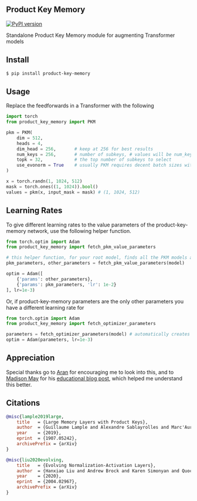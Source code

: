 ## Product Key Memory

[![PyPI version](https://badge.fury.io/py/product-key-memory.svg)](https://badge.fury.io/py/product-key-memory)

Standalone Product Key Memory module for augmenting Transformer models

## Install

```bash
$ pip install product-key-memory
```

## Usage

Replace the feedforwards in a Transformer with the following

```python
import torch
from product_key_memory import PKM

pkm = PKM(
    dim = 512,
    heads = 4,
    dim_head = 256,       # keep at 256 for best results
    num_keys = 256,       # number of subkeys, # values will be num_keys ^ 2
    topk = 32,            # the top number of subkeys to select
    use_evonorm = True    # usually PKM requires decent batch sizes with batchnorm to work well. this is an experimental feature using the new evonorm-s0 for batch-independent normalization
)

x = torch.randn(1, 1024, 512)
mask = torch.ones((1, 1024)).bool()
values = pkm(x, input_mask = mask) # (1, 1024, 512)
```

## Learning Rates

To give different learning rates to the value parameters of the product-key-memory network, use the following helper function.

```python
from torch.optim import Adam
from product_key_memory import fetch_pkm_value_parameters

# this helper function, for your root model, finds all the PKM models and the embedding bag weight parameters
pkm_parameters, other_parameters = fetch_pkm_value_parameters(model)

optim = Adam([
    {'params': other_parameters},
    {'params': pkm_parameters, 'lr': 1e-2}
], lr=1e-3)
```

Or, if product-key-memory parameters are the only other parameters you have a different learning rate for

```python
from torch.optim import Adam
from product_key_memory import fetch_optimizer_parameters

parameters = fetch_optimizer_parameters(model) # automatically creates array of parameter settings with learning rate set at 1e-2 for pkm values
optim = Adam(parameters, lr=1e-3)
```

## Appreciation

Special thanks go to <a href="https://github.com/AranKomat">Aran</a> for encouraging me to look into this, and to <a href="https://github.com/madisonmay">Madison May</a> for his <a href="https://www.pragmatic.ml/large-memory-layers-with-product-keys/">educational blog post</a>, which helped me understand this better.

## Citations

```bibtex
@misc{lample2019large,
    title   = {Large Memory Layers with Product Keys},
    author  = {Guillaume Lample and Alexandre Sablayrolles and Marc'Aurelio Ranzato and Ludovic Denoyer and Hervé Jégou},
    year    = {2019},
    eprint  = {1907.05242},
    archivePrefix = {arXiv}
}
```

```bibtex
@misc{liu2020evolving,
    title   = {Evolving Normalization-Activation Layers},
    author  = {Hanxiao Liu and Andrew Brock and Karen Simonyan and Quoc V. Le},
    year    = {2020},
    eprint  = {2004.02967},
    archivePrefix = {arXiv}
}
```